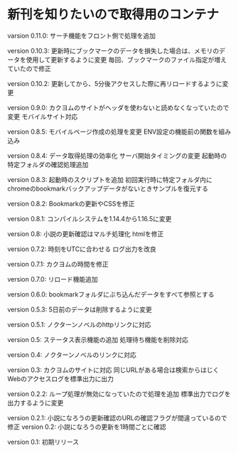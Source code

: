 # 新刊を知りたいので取得用のコンテナ
varsion 0.11.0:
サーチ機能をフロント側で処理を追加

version 0.10.3:
更新時にブックマークのデータを損失した場合は、メモリのデータを使用して更新するように変更
毎回、ブックマークのファイル指定が増えていたので修正

version 0.10.2:
更新してから、5分後アクセスした際に再リロードするように変更

version 0.9.0:
カクヨムのサイトがヘッダを使わないと読めなくなっていたので変更
モバイルサイト対応

version 0.8.5:
モバイルページ作成の処理を変更
ENV設定の機能前の関数を組み込み

version 0.8.4:
データ取得処理の効率化
サーバ開始タイミングの変更
起動時の特定フォルダの確認処理追加

version 0.8.3:
起動時のスクリプトを追加
初回実行時に特定フォルダ内にchromeのbookmarkバックアップデータがないときサンプルを復元する

version 0.8.2:
Bookmarkの更新やCSSを修正

version 0.8.1:
コンパイルシステムを1.14.4から1.16.5に変更

version 0.8:
小説の更新確認はマルチ処理化
htmlを修正

version 0.7.2:
時刻をUTCに合わせる
ログ出力を改良

version 0.7.1:
カクヨムの時間を修正

version 0.7.0:
リロード機能追加

version 0.6.0:
bookmarkフォルダにぶち込んだデータをすべて参照とする

version 0.5.3:
5日前のデータは削除するように変更

version 0.5.1:
ノクターンノベルのhttpリンクに対応

version 0.5:
ステータス表示機能の追加
処理待ち機能を削除対応

version 0.4:
ノクターンノベルのリンクに対応

version 0.3:
カクヨムのサイトに対応
同じURLがある場合は検索からはじく
Webのアクセスログを標準出力に出力

version 0.2.2:
ループ処理が無効になっていたので処理を追加
標準出力でログを出力するように変更

version 0.2.1:
小説になろうの更新確認のURLの確認フラグが間違っているので修正
version 0.2:
小説になろうの更新を1時間ごとに確認

version 0.1:
初期リリース